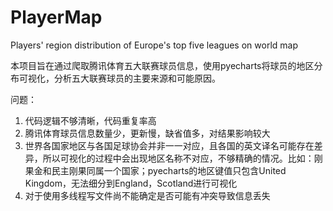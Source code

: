 # PlayerMap
Players' region distribution of Europe's top five leagues on world map

本项目旨在通过爬取腾讯体育五大联赛球员信息，使用pyecharts将球员的地区分布可视化，分析五大联赛球员的主要来源和可能原因。

问题：
1. 代码逻辑不够清晰，代码重复率高
2. 腾讯体育球员信息数量少，更新慢，缺省值多，对结果影响较大
3. 世界各国家地区与各国足球协会并非一一对应，且各国的英文译名可能存在差异，所以可视化的过程中会出现地区名称不对应，不够精确的情况。比如：刚果金和民主刚果同属一个国家；pyecharts的地区键值只包含United Kingdom，无法细分到England，Scotland进行可视化
4. 对于使用多线程写文件尚不能确定是否可能有冲突导致信息丢失
